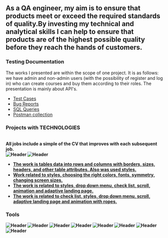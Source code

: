 
## As a QA engineer, my aim is to ensure that products meet or exceed the required standards of quality.By investing my technical and analytical skills I can help to ensure that products are of the highest possible quality before they reach the hands of customers.

### Testing Documentation
The works I presented are within the scope of one project. It is as follows:
we have admin and non-admin users (with the possibility of register and log in) who can create courses and buy them according to their roles. The presentation is mainly about API's.

- [Test Cases](https://docs.google.com/spreadsheets/d/1upUZJePtm2OuAtgttRQn0AbC70XOggitLxL9Hit6r-E/edit#gid=0)
- [Bug Reports](https://trello.com/b/0B63meFm/bug-report)
- [SQL Queries](https://docs.google.com/document/d/1zDkBccuRVOhIFpRzAOzRLFKhnFboC1qn/edit?usp=sharing&ouid=105953494420223822087&rtpof=true&sd=true)
- [Postman collection](https://github.com/Tehmine-01/Postman-Collection)



### <b> Projects with TECHNOLOGIES
  <br> All jobs include a simple of the CV that improves with each subsequent job.
  <br>
![Header](https://img.shields.io/badge/HTML-090909?style=for-the-badge&logo=html&logoColor=7ede2b)
![Header](https://img.shields.io/badge/CSS-090909?style=for-the-badge&logo=css&logoColor=7ede2b)
  
- [The work is tables data  into rows and columns with borders, sizes, headers, and other table attributes. Also was used styles.](https://tehmine-01.github.io/CV_1/)
- [Work related to styles, choosing the right colors, fonts, symmetry, changing screen sizes․](https://tehmine-01.github.io/CV_2/)
- [The work is related to styles, drop down menu, check list, scroll, animation and adaptive landing page.](https://tehmine-01.github.io/CV-cup/)
- [The work is related to check list, styles, drop down menu, scroll, adaptive landing page and animation with ropes.](https://tehmine-01.github.io/CV-rope/)


### Tools
![Header](https://img.shields.io/badge/Postman-090909?style=for-the-badge&logo=postman&logoColor=f76935)
![Header](https://img.shields.io/badge/Swagger-090909?style=for-the-badge&logo=swagger&logoColor=7ede2b)
![Header](https://img.shields.io/badge/Jenkins-090909?style=for-the-badge&logo=jenkins&logoColor=f7f7f7)
![Header](https://img.shields.io/badge/Github-090909?style=for-the-badge&logo=github&logoColor=8cc4d7)
![Header](https://img.shields.io/badge/Figma-090909?style=for-the-badge&logo=figma&logoColor=7d5fa6)
![Header](https://img.shields.io/badge/JMeter-090909?style=for-the-badge&logo=jmeter&logoColor=7ede2b)
![Header](https://img.shields.io/badge/Microsoft%20Visual%20Studio-090909?style=for-the-badge&logo=microsoftvisualstudio&logoColor=7ede2b)
![Header](https://img.shields.io/badge/Burp%20Suit-090909?style=for-the-badge&logo=burpsuite&logoColor=7ede2b)
